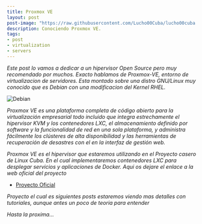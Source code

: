 ```yaml
---
title: Proxmox VE
layout: post
post-image: "https://raw.githubusercontent.com/Lucho00Cuba/lucho00cuba.github.io/main/assets/images/Proxmox-VE-5.webp"
description: Conociendo Proxmox VE.
tags:
- post
- virtualization
- servers
---
```

<!--<img src="https://i2.wp.com/hardsoftsecurity.es/wp-content/uploads/2020/09/proxmox-1.png?resize=591%2C168&ssl=1">-->

_Este post lo vamos a dedicar a un hipervisor Open Source pero muy recomendado por muchos. Exacto hablamos de Proxmox-VE, entorno de virtualizacion de servidores. Esta montado sobre una distro GNU/Linux muy conocido que es Debian con una modificacion del Kernel RHEL._

![Debian](https://infoaleph.files.wordpress.com/2008/05/debian.png)

_Proxmox VE es una plataforma completa de código abierto para la virtualización empresarial todo incluido que integra estrechamente el hipervisor KVM y los contenedores LXC, el almacenamiento definido por software y la funcionalidad de red en una sola plataforma, y administra fácilmente los clústeres de alta disponibilidad y las herramientas de recuperación de desastres con el en la interfaz de gestión web._


_Proxmox VE es el hipervisor que estaremos utilizando en el Proyecto casero de Linux Cuba. En el cual implementaremos contenedores LXC para desplegar servicios y aplicaciones de Docker. Aqui os dejare el enlace a la web oficial del proyecto_

* [Proyecto Oficial](https://lucho00cuba.github.io/Proxmox)

_Proyecto el cual es siguientes posts estaremos viendo mas detalles con tutoriales, aunque antes un poco de teoria para entender_

_Hasta la proxima..._